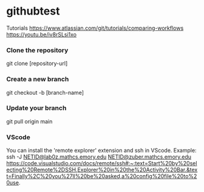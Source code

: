 # githubtest

Tutorials
https://www.atlassian.com/git/tutorials/comparing-workflows
https://youtu.be/iv8rSLsi1xo

### Clone the repository
git clone [repository-url]
  
### Create a new branch
git checkout -b [branch-name]
  
### Update your branch
git pull origin main
  
  
  
  
  
### VScode
You can install the 'remote explorer' extension and ssh in VScode.
Example:
ssh -J NETID@lab0z.mathcs.emory.edu NETID@zuber.mathcs.emory.edu
  https://code.visualstudio.com/docs/remote/ssh#:~:text=Start%20by%20selecting%20Remote%2DSSH,Explorer%20in%20the%20Activity%20Bar.&text=Finally%2C%20you%27ll%20be%20asked,a%20config%20file%20to%20use.

